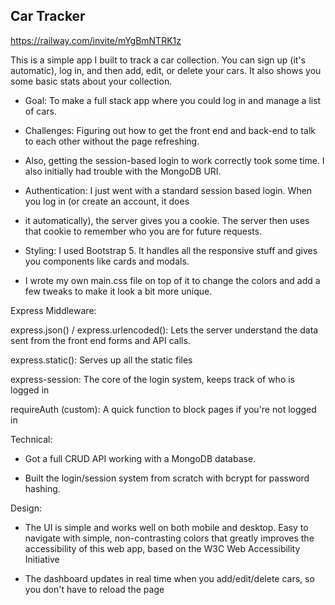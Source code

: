 ## Car Tracker
https://railway.com/invite/mYgBmNTRK1z

This is a simple app I built to track a car collection. You can sign up (it's automatic), log in, and then add, edit, 
or delete your cars. It also shows you some basic stats about your collection.

- Goal: To make a full stack app where you could log in and manage a list of cars.

- Challenges: Figuring out how to get the front end and back-end to talk to each other without the page refreshing. 
- Also, getting the session-based login to work correctly took some time. I also initially had trouble with the MongoDB URI.

- Authentication: I just went with a standard session based login. When you log in (or create an account, it does 
- it automatically), the server gives you a cookie. The server then uses that cookie to remember who you are for future requests.

- Styling: I used Bootstrap 5. It handles all the responsive stuff and gives you components like cards and modals.
- I wrote my own main.css file on top of it to change the colors and add a few tweaks to make it look a bit more unique.

Express Middleware:

express.json() / express.urlencoded(): Lets the server understand the data sent from the front end forms and API calls.

express.static(): Serves up all the static files

express-session: The core of the login system, keeps track of who is logged in

requireAuth (custom): A quick function to block pages if you're not logged in

Technical:

- Got a full CRUD API working with a MongoDB database.

- Built the login/session system from scratch with bcrypt for password hashing.

Design:

- The UI is simple and works well on both mobile and desktop. Easy to navigate with simple, non-contrasting
colors that greatly improves the accessibility of this web app, based on the W3C Web Accessibility Initiative

- The dashboard updates in real time when you add/edit/delete cars, so you don't have to reload the page
